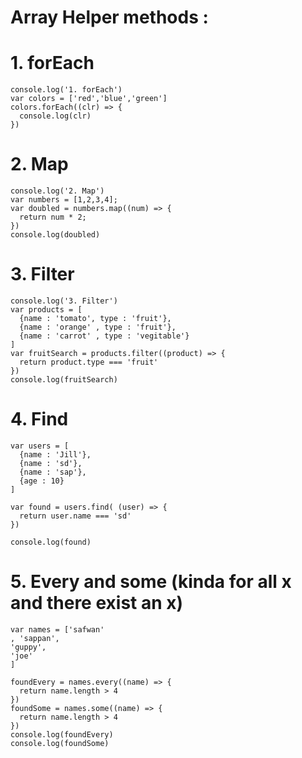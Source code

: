 # Array Helper methods : 

# 1. forEach
```
console.log('1. forEach')
var colors = ['red','blue','green']
colors.forEach((clr) => {
  console.log(clr)
})
```
# 2. Map
```
console.log('2. Map')
var numbers = [1,2,3,4];
var doubled = numbers.map((num) => {
  return num * 2;
})
console.log(doubled)
```
# 3. Filter 
```
console.log('3. Filter')
var products = [
  {name : 'tomato', type : 'fruit'},
  {name : 'orange' , type : 'fruit'},
  {name : 'carrot' , type : 'vegitable'}
]
var fruitSearch = products.filter((product) => {
  return product.type === 'fruit'
})
console.log(fruitSearch)
```
# 4. Find 
```
var users = [
  {name : 'Jill'},
  {name : 'sd'},
  {name : 'sap'},
  {age : 10}
]

var found = users.find( (user) => {
  return user.name === 'sd'
})

console.log(found)
```

# 5. Every and some  (kinda for all x and there exist an x)
```
var names = ['safwan'
, 'sappan',  
'guppy',
'joe'
]

foundEvery = names.every((name) => {
  return name.length > 4
})
foundSome = names.some((name) => {
  return name.length > 4
})
console.log(foundEvery)
console.log(foundSome)
```
